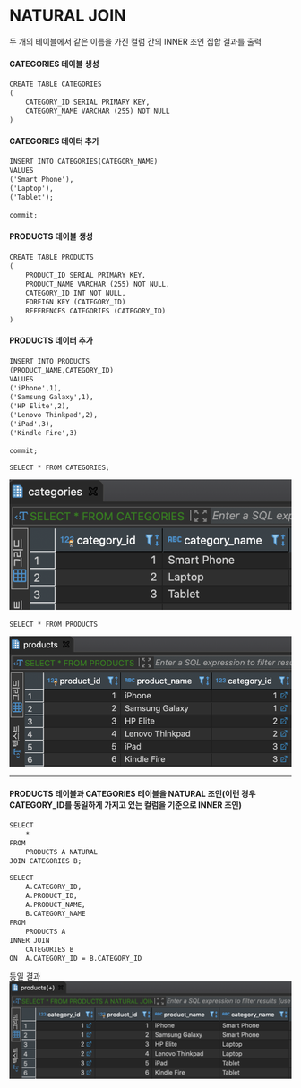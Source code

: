 # **NATURAL JOIN**

두 개의 테이블에서 같은 이름을 가진 컬럼 간의 INNER 조인 집합 결과를 출력

#### CATEGORIES 테이블 생성
```
CREATE TABLE CATEGORIES
(
	CATEGORY_ID SERIAL PRIMARY KEY,
	CATEGORY_NAME VARCHAR (255) NOT NULL
)
```

#### CATEGORIES 데이터 추가
```
INSERT INTO CATEGORIES(CATEGORY_NAME)
VALUES
('Smart Phone'),
('Laptop'),
('Tablet');

commit;
```

#### PRODUCTS 테이블 생성
```
CREATE TABLE PRODUCTS
(
	PRODUCT_ID SERIAL PRIMARY KEY,
	PRODUCT_NAME VARCHAR (255) NOT NULL,
	CATEGORY_ID INT NOT NULL,
	FOREIGN KEY (CATEGORY_ID)
	REFERENCES CATEGORIES (CATEGORY_ID)
)
```

#### PRODUCTS 데이터 추가
```
INSERT INTO PRODUCTS
(PRODUCT_NAME,CATEGORY_ID)
VALUES
('iPhone',1),
('Samsung Galaxy',1),
('HP Elite',2),
('Lenovo Thinkpad',2),
('iPad',3),
('Kindle Fire',3)

commit;
```

```
SELECT * FROM CATEGORIES;
```
![](./images/19_01.png)
```
SELECT * FROM PRODUCTS
```
![](./images/19_02.png)

---

#### PRODUCTS 테이블과 CATEGORIES 테이블을 NATURAL 조인(이런 경우 CATEGORY_ID를 동일하게 가지고 있는 컬럼을 기준으로 INNER 조인)

```
SELECT
	*
FROM
	PRODUCTS A NATURAL
JOIN CATEGORIES B;
```

```
SELECT
	A.CATEGORY_ID,
	A.PRODUCT_ID,
	A.PRODUCT_NAME,
	B.CATEGORY_NAME
FROM
	PRODUCTS A
INNER JOIN
	CATEGORIES B
ON	A.CATEGORY_ID = B.CATEGORY_ID
```
동일 결과
![](./images/19_03.png)

